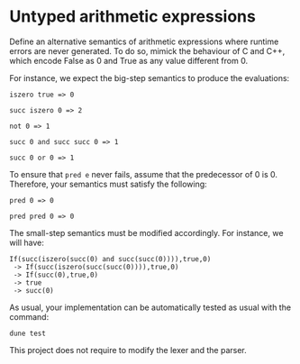 # Untyped arithmetic expressions

Define an alternative semantics of arithmetic expressions where runtime errors are never generated.
To do so, mimick the behaviour of C and C++, which encode False as 0 and True as any value different from 0.

For instance, we expect the big-step semantics to produce the evaluations:
```
iszero true => 0

succ iszero 0 => 2

not 0 => 1

succ 0 and succ succ 0 => 1

succ 0 or 0 => 1
```

To ensure that `pred e` never fails, assume that the predecessor of 0 is 0.
Therefore, your semantics must satisfy the following:
```
pred 0 => 0

pred pred 0 => 0
```

The small-step semantics must be modified accordingly. 
For instance, we will have:
```
If(succ(iszero(succ(0) and succ(succ(0)))),true,0)
 -> If(succ(iszero(succ(succ(0)))),true,0)
 -> If(succ(0),true,0)
 -> true
 -> succ(0)
```

As usual, your implementation can be automatically tested as usual with the command:
```
dune test
```
This project does not require to modify the lexer and the parser.
